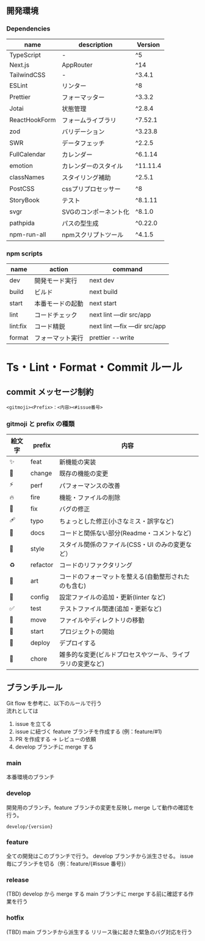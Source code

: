 ## 開発環境

### Dependencies

| name            | description           | Version  |
| --------------- | --------------------- | -------- |
| TypeScript      | -                     | ^5       |
| Next.js         | AppRouter             | ^14      |
| TailwindCSS     | -                     | ^3.4.1   |
| ESLint          | リンター              | ^8       |
| Prettier        | フォーマッター        | ^3.3.2   |
| Jotai           | 状態管理              | ^2.8.4   |
| ReactHookForm   | フォームライブラリ    | ^7.52.1  |
| zod             | バリデーション        | ^3.23.8  |
| SWR             | データフェッチ        | ^2.2.5   |
| FullCalendar    | カレンダー            | ^6.1.14  |
| emotion         | カレンダーのスタイル  | ^11.11.4 |
| classNames      | スタイリング補助      | ^2.5.1   |
| PostCSS         | cssプリプロセッサー   | ^8       |
| StoryBook       | テスト                | ^8.1.11  |
| svgr            | SVGのコンポーネント化 | ^8.1.0   |
| pathpida        | パスの型生成          | ^0.22.0  |
| npm-run-all     | npmスクリプトツール   | ^4.1.5   |

### npm scripts

| name     | action           | command                     |
| -------- | ---------------- | --------------------------- |
| dev      | 開発モード実行   | next dev                    |
| build    | ビルド           | next build                  |
| start    | 本番モードの起動 | next start                  |
| lint     | コードチェック   | next lint —dir src/app      |
| lint:fix | コード精鋭       | next lint —fix —dir src/app |
| format   | フォーマット実行 | prettier --write            |

# Ts・Lint・Format・Commit ルール

## commit メッセージ制約

```
<gitmoji><Prefix>：<内容><#issue番号>
```

### gitmoji と prefix の種類

| 絵文字 | prefix   | 内容                                                       |
| ------ | -------- | ---------------------------------------------------------- |
| ✨     | feat     | 新機能の実装                                               |
| 🔀     | change   | 既存の機能の変更                                           |
| ⚡️    | perf     | パフォーマンスの改善                                       |
| 🔥     | fire     | 機能・ファイルの削除                                       |
| 🐛     | fix      | バグの修正                                                 |
| 🩹     | typo     | ちょっとした修正(小さなミス・誤字など)                     |
| 📝     | docs     | コードと関係ない部分(Readme・コメントなど)                 |
| 💄     | style    | スタイル関係のファイル(CSS・UI のみの変更など）            |
| ♻️     | refactor | コードのリファクタリング                                   |
| 🎨     | art      | コードのフォーマットを整える(自動整形されたのも含む)       |
| 🔧     | config   | 設定ファイルの追加・更新(linter など)                      |
| ✅     | test     | テストファイル関連(追加・更新など)                         |
| 🚚     | move     | ファイルやディレクトリの移動                               |
| 🎉     | start    | プロジェクトの開始                                         |
| 🚀     | deploy   | デプロイする                                               |
| 🤖     | chore    | 雑多的な変更(ビルドプロセスやツール、ライブラリの変更など) |

## ブランチルール

Git flow を参考に、以下のルールで行う</br>
流れとしては

1. issue を立てる
2. issue に紐づく feature ブランチを作成する (例：feature/#1)
3. PR を作成する → レビューの依頼
4. develop ブランチに merge する

### main

本番環境のブランチ

### develop

開発用のブランチ。feature ブランチの変更を反映し merge して動作の確認を行う。

```
develop/{version}
```

### feature

全ての開発はこのブランチで行う。
develop ブランチから派生させる。
issue毎にブランチを切る（例：feature/{#issue 番号}）

### release

(TBD)
develop から merge する
main ブランチに merge する前に確認する作業を行う

### hotfix

(TBD)
main ブランチから派生する
リリース後に起きた緊急のバグ対応を行う
